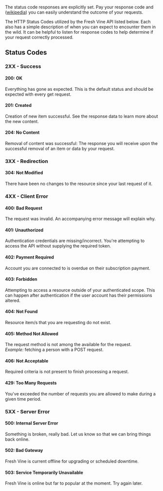 The status code responses are explicitly set. Pay your response code and ([wikipedia](http://en.wikipedia.org/wiki/List_of_HTTP_status_codes)) you can easily understand the outcome of your requests.  
  
The HTTP Status Codes utilized by the Fresh Vine API listed below. Each also has a simple description of when you can expect to encounter them in the wild. It can be helpful to listen for response codes to help determine if your request correctly processed.  


## Status Codes

### 2XX - Success
#### 200: OK  
Everything has gone as expected. This is the default status and should be expected with every get request.  

#### 201: Created  
Creation of new item successful. See the response data to learn more about the new content.  
 
#### 204: No Content  
Removal of content was successful: The response you will receive upon the successful removal of an item or data by your request.  

### 3XX - Redirection

#### 304: Not Modified
There have been no changes to the resource since your last request of it.


### 4XX - Client Error

#### 400: Bad Request  
The request was invalid. An accompanying error message will explain why.  

#### 401: Unauthorized  
Authentication credentials are missing/incorrect. You're attempting to access the API without supplying the required token.  

#### 402: Payment Required  
Account you are connected to is overdue on their subscription payment.  

#### 403: Forbidden  
Attempting to access a resource outside of your authenticated scope. This can happen after authentication if the user account has their permissions altered.  

#### 404: Not Found  
Resource item/s that you are requesting do not exist.  

#### 405: Method Not Allowed  
The request method is not among the available for the request.  
*Example:* fetching a person with a POST request.  

#### 406: Not Acceptable  
Required criteria is not present to finish processing a request.  

#### 429: Too Many Requests  
You've exceeded the number of requests you are allowed to make during a given time period.  


### 5XX - Server Error

#### 500: Internal Server Error  
Something is broken, really bad. Let us know so that we can bring things back online.  

#### 502: Bad Gateway  
Fresh Vine is current offline for upgrading or scheduled downtime.  

#### 503: Service Temporarily Unavailable  
Fresh Vine is online but far to popular at the moment. Try again later.  